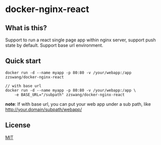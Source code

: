 docker-nginx-react
=======

## What is this?

Support to run a react single page app within nginx server, support push state by default. Support base url environment.

## Quick start

```
docker run -d --name myapp -p 80:80 -v /your/webapp:/app zzswang/docker-nginx-react

// with base url
docker run -d --name myapp -p 80:80 -v /your/webapp:/app \ 
    -e BASE_URL="/subpath" zzswang/docker-nginx-react
```

**note**: If with base url, you can put your web app under a sub path, like http://your.domain/subpath/webapp/


## License

[MIT](LICENSE.txt)